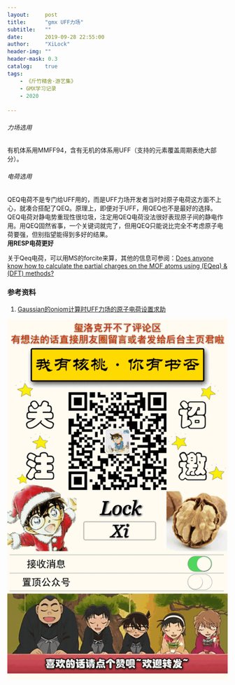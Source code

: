 ```yaml
---
layout:     post
title:      "gmx UFF力场"
subtitle:   ""
date:       2019-09-28 22:55:00
author:     "XiLock"
header-img: ""
header-mask: 0.3
catalog:    true
tags:
    - 《斤竹精舍·游艺集》
    - GMX学习记录
    - 2020

---
```


###### 力场选用
有机体系用MMFF94，含有无机的体系用UFF（支持的元素覆盖周期表绝大部分）。


###### 电荷选用
QEQ电荷不是专门给UFF用的，而是UFF力场开发者当时对原子电荷这方面不上心，就凑合搭配了QEQ。原理上，即便对于UFF，用QEQ也不是最好的选择。QEQ电荷对静电势重现性很垃圾，注定用QEQ电荷没法很好表现原子间的静电作用。用QEQ固然省事，一个关键词就完了，但用QEQ只能说比完全不考虑原子电荷要强，但别指望能得到多好的结果。  
**用RESP电荷更好**

关于Qeq电荷，可以用MS的forcite来算，其他的信息可参阅：[Does anyone know how to calculate the partial charges on the MOF atoms using (EQeq) & (DFT) methods?](https://www.researchgate.net/post/Does_anyone_know_how_to_calculate_the_partial_charges_on_the_MOF_atoms_using_EQeq_DFT_methods)


### 参考资料
1. [Gaussian的oniom计算时UFF力场的原子电荷设置求助](http://bbs.keinsci.com/thread-14492-1-1.html)

![](/img/wc-tail.GIF)
